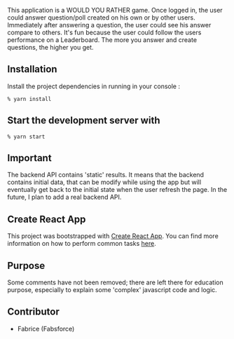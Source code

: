 This application is a WOULD YOU RATHER game.
Once logged in, the user could answer question/poll created on his own or by other users.
Immediately after answering a question, the user could see his answer compare to others.
It's fun because the user could follow the users performance on a Leaderboard. The more you answer and create questions, the higher you get.

## Installation

Install the project dependencies in running in your console :

`% yarn install`

## Start the development server with

`% yarn start`

## Important
The backend API contains 'static' results. It means that the backend contains initial data, that can be modify while using the app but will eventually get back to the initial state when the user refresh the page. In the future, I plan to add a real backend API.

## Create React App

This project was bootstrapped with [Create React App](https://github.com/facebookincubator/create-react-app). You can find more information on how to perform common tasks [here](https://github.com/facebookincubator/create-react-app/blob/master/packages/react-scripts/template/README.md).

## Purpose
Some comments have not been removed; there are left there for education purpose, especially to explain some 'complex' javascript code and logic.

## Contributor
* Fabrice (Fabsforce)
